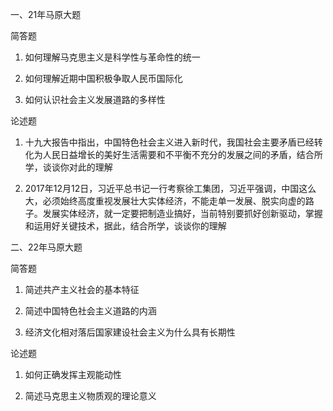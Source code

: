 一、21年马原大题

简答题

1. 如何理解马克思主义是科学性与革命性的统一

2. 如何理解近期中国积极争取人民币国际化

3. 如何认识社会主义发展道路的多样性

论述题

1. 十九大报告中指出，中国特色社会主义进入新时代，我国社会主要矛盾已经转化为人民日益增长的美好生活需要和不平衡不充分的发展之间的矛盾，结合所学，谈谈你对此的理解

2. 2017年12月12日，习近平总书记一行考察徐工集团，习近平强调，中国这么大，必须始终高度重视发展壮大实体经济，不能走单一发展、脱实向虚的路子。发展实体经济，就一定要把制造业搞好，当前特别要抓好创新驱动，掌握和运用好关键技术，据此，结合所学，谈谈你的理解

二、22年马原大题

简答题

1. 简述共产主义社会的基本特征

2. 简述中国特色社会主义道路的内涵

3. 经济文化相对落后国家建设社会主义为什么具有长期性

论述题

1. 如何正确发挥主观能动性

2. 简述马克思主义物质观的理论意义
